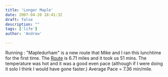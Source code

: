 ```yaml
---
title: 'Longer Maple'
date: 2007-04-20 18:41:32
draft: false
description: ""
tags: ['life']
author: 'Andrew'

---
```


Running : "Mapledurham" is a new route that Mike and I ran this lunchtime for the first time. The [Route](http://www.gmap-pedometer.com/?r=877586) is 6.71 miles and it took us 51 mins. The temperature was hot and it was a good even pace (although if I were doing it solo I think I would have gone faster.) Average Pace = 7.36 min/mile.
